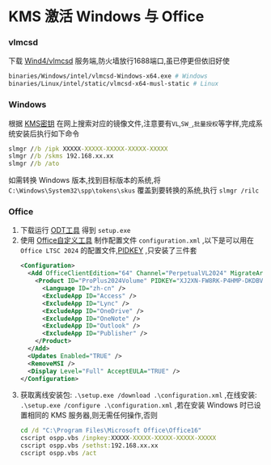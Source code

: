 # KMS 激活 Windows 与 Office
### vlmcsd
下载 [Wind4/vlmcsd](https://github.com/Wind4/vlmcsd/releases) 服务端,防火墙放行1688端口,虽已停更但依旧好使
```bash
binaries/Windows/intel/vlmcsd-Windows-x64.exe # Windows
binaries/Linux/intel/static/vlmcsd-x64-musl-static # Linux
```
### Windows
根据 [KMS密钥](https://learn.microsoft.com/zh-cn/windows-server/get-started/kms-client-activation-keys) 在网上搜索对应的镜像文件,注意要有`VL`,`SW_`,`批量授权`等字样,完成系统安装后执行如下命令
```bat
slmgr //b /ipk XXXXX-XXXXX-XXXXX-XXXXX-XXXXX
slmgr //b /skms 192.168.xx.xx
slmgr //b /ato
```
如需转换 Windows 版本,找到目标版本的系统,将 `C:\Windows\System32\spp\tokens\skus` 覆盖到要转换的系统,执行
`slmgr /rilc`
### Office
1. 下载运行 [ODT工具](https://www.microsoft.com/en-us/download/details.aspx?id=49117) 得到 `setup.exe`
2. 使用 [Office自定义工具](https://config.office.com/deploymentsettings) 制作配置文件 `configuration.xml` ,以下是可以用在 `Office LTSC 2024` 的配置文件,[PIDKEY](https://learn.microsoft.com/en-us/office/volume-license-activation/gvlks) ,只安装了三件套
    ```xml
    <Configuration>
      <Add OfficeClientEdition="64" Channel="PerpetualVL2024" MigrateArch="TRUE">
        <Product ID="ProPlus2024Volume" PIDKEY="XJ2XN-FW8RK-P4HMP-DKDBV-GCVGB">
          <Language ID="zh-cn" />
          <ExcludeApp ID="Access" />
          <ExcludeApp ID="Lync" />
          <ExcludeApp ID="OneDrive" />
          <ExcludeApp ID="OneNote" />
          <ExcludeApp ID="Outlook" />
          <ExcludeApp ID="Publisher" />
        </Product>
      </Add>
      <Updates Enabled="TRUE" />
      <RemoveMSI />
      <Display Level="Full" AcceptEULA="TRUE" />
    </Configuration>
    ```
3. 获取离线安装包: `.\setup.exe /download .\configuration.xml` ,在线安装: `.\setup.exe /configure .\configuration.xml` ,若在安装 Windows 时已设置相同的 KMS 服务器,则无需任何操作,否则
    ```bat
    cd /d "C:\Program Files\Microsoft Office\Office16"
    cscript ospp.vbs /inpkey:XXXXX-XXXXX-XXXXX-XXXXX-XXXXX
    cscript ospp.vbs /sethst:192.168.xx.xx
    cscript ospp.vbs /act
    ```